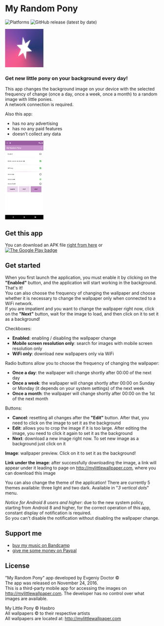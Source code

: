 # My Random Pony
![Platforms](https://img.shields.io/badge/platforms-Android-brightgreen)
![GitHub release (latest by date)](https://img.shields.io/github/v/release/EvgeniyDoctor/MyRandomPony)

<img src="https://github.com/EvgeniyDoctor/MyRandomPony/blob/master/icons/full.jpg?raw=true" width="125" title="My Random Pony logo">

### Get new little pony on your background every day!

This app changes the background image on your device with the selected frequency of change (once a day, once a week, once a month) to a random image with little ponies.<br>
A network connection is required.<br>

Also this app:
- has no any advertising
- has no any paid features
- doesn't collect any data

<img src="https://github.com/EvgeniyDoctor/MyRandomPony/blob/master/app/src/main/res/drawable/theme_preview_spike.png?raw=true" width="125" title="theme preview spike">

## Get this app
You can download an APK file <a href='https://github.com/EvgeniyDoctor/MyRandomPony/releases'>right from here</a> or<br>
<a href='https://play.google.com/store/apps/details?id=ru.EvgeniyDoctor.myrandompony'>
<img src="https://play.google.com/intl/en_us/badges/images/generic/en_badge_web_generic.png?raw=true" alt="The Google Play badge" width="180">
</a>

## Get started
When you first launch the application, you must enable it by clicking on the **"Enabled"** button, and the application will start working in the background. That's it!<br>
You can also choose the frequency of changing the wallpaper and choose whether it is necessary to change the wallpaper only when connected to a WiFi network. <br>
If you are impatient and you want to change the wallpaper right now, click on the **"Next"** button, wait for the image to load, and then click on it to set it as a background!

Checkboxes:
- **Enabled**: enabling / disabling the wallpaper change
- **Mobile screen resolution only**: search for images with mobile screen resolution only
- **WiFi only**: download new wallpapers only via WiFi

Radio buttons allow you to choose the frequency of changing the wallpaper:
- **Once a day**: the wallpaper will change shortly after 00:00 of the next day
- **Once a week**: the wallpaper will change shortly after 00:00 on Sunday or Monday (it depends on your system settings) of the next week
- **Once a month**: the wallpaper will change shortly after 00:00 on the 1st of the next month

Buttons:
- **Cancel**: resetting all changes after the **"Edit"** button. After that, you need to click on the image to set it as the background
- **Edit**: allows you to crop the image if it is too large. After editing the image, you need to click it again to set it as the background
- **Next**: download a new image right now. To set new image as a background just click on it

**Image**: wallpaper preview. Click on it to set it as the background!

**Link under the image**: after successfully downloading the image, a link will appear under it leading to page on http://mylittlewallpaper.com, where you can download this image

You can also change the theme of the application! There are currently 5 themes available: three light and two dark. Available in "_3 vertical dots_" menu.

_Notice for Android 8 users and higher_: due to the new system policy, starting from Android 8 and higher, for the correct operation of this app, constant display of notification is required.<br>
So you can't disable the notification without disabling the wallpaper change.

## Support me
- [buy my music on Bandcamp](https://arklysis.bandcamp.com)
- [give me some money on Paypal](https://paypal.me/evgeniydoctor)

## License
"My Random Pony" app developed by Evgeniy Doctor ©<br>
The app was released on November 24, 2016.<br>
This is a third-party mobile app for accessing the images on http://mylittlewallpaper.com. The developer has no control over what images are available.

My Little Pony © Hasbro<br>
All wallpapers © to their respective artists<br>
All wallpapers are located at: http://mylittlewallpaper.com
